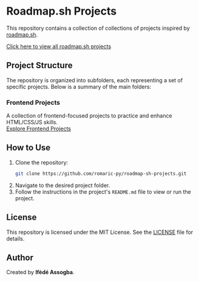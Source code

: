 
# Roadmap.sh Projects

This repository contains a collection of collections of projects inspired by [roadmap.sh](https://roadmap.sh/).

[Click here to view all roadmap.sh projects](https://roadmap.sh/projects)

## Project Structure

The repository is organized into subfolders, each representing a set of specific projects. Below is a summary of the main folders:

### Frontend Projects
A collection of frontend-focused projects to practice and enhance HTML/CSS/JS skills.  
[Explore Frontend Projects](./frontend-projects/README.md)

## How to Use

1. Clone the repository:
   ```bash
   git clone https://github.com/romaric-py/roadmap-sh-projects.git
   ```
2. Navigate to the desired project folder.
3. Follow the instructions in the project's `README.md` file to view or run the project.

## License

This repository is licensed under the MIT License. See the [LICENSE](./LICENSE) file for details.

## Author

Created by **Ifèdé Assogba**.